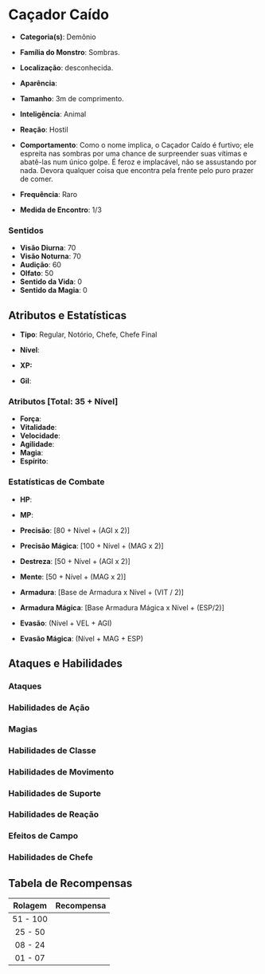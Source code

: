 # Caçador Caído

* **Categoria(s)**: Demônio
* **Família do Monstro**: Sombras.
* **Localização**: desconhecida.

* **Aparência**: 

* **Tamanho**: 3m de comprimento. 
* **Inteligência**: Animal
* **Reação**: Hostil
* **Comportamento**: Como o nome implica, o Caçador Caído é furtivo; ele espreita nas sombras por uma chance de surpreender suas vítimas e abatê-las num único golpe. É feroz e implacável, não se assustando por nada. Devora qualquer coisa que encontra pela frente pelo puro prazer de comer. 

* **Frequência**: Raro
* **Medida de Encontro**: 1/3

### Sentidos

* **Visão Diurna**: 70
* **Visão Noturna**: 70
* **Audição**: 60
* **Olfato**: 50
* **Sentido da Vida**: 0
* **Sentido da Magia**: 0

## Atributos e Estatísticas

* **Tipo**: Regular, Notório, Chefe, Chefe Final

* **Nível**:

* **XP:**
* **Gil**:

 ### Atributos [Total: 35 + Nível]

 * **Força**:
 * **Vitalidade**:
 * **Velocidade**:
 * **Agilidade**:
 * **Magia**:
 * **Espírito**:

 ### Estatísticas de Combate 
 
* **HP**:
* **MP**:

* **Precisão**: [80 + Nível + (AGI x 2)]
* **Precisão Mágica**: [100 + Nível + (MAG x 2)]
* **Destreza**: [50 + Nível + (AGI x 2)]
* **Mente**: [50 + Nível + (MAG x 2)]
* **Armadura**: [Base de Armadura x Nível + (VIT / 2)]
* **Armadura Mágica**: [Base Armadura Mágica x Nível + (ESP/2)]
* **Evasão**: (Nível + VEL + AGI)
* **Evasão Mágica**: (Nível + MAG + ESP)

## Ataques e Habilidades

### Ataques

### Habilidades de Ação

### Magias

### Habilidades de Classe

### Habilidades de Movimento

### Habilidades de Suporte

### Habilidades de Reação

### Efeitos de Campo

### Habilidades de Chefe

## Tabela de Recompensas

| Rolagem   | Recompensa      |
|:---------:|:---------------:|
| 51 - 100  |                 |
| 25 - 50   |                 |
| 08 - 24   |                 |
| 01 - 07   |                 |
